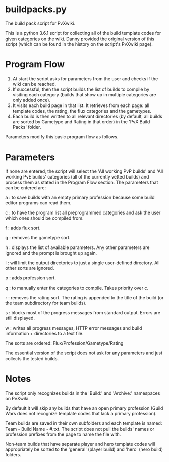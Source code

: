# buildpacks.py
The build pack script for PvXwiki.

This is a python 3.6.1 script for collecting all of the build template codes for given categories on the wiki.
Danny provided the original version of this script (which can be found in the history on the script's PvXwiki page).

# Program Flow
1. At start the script asks for parameters from the user and checks if the wiki can be reached. 
2. If successful, then the script builds the list of builds to compile by visiting each category (builds that show up in multiple categories are only added once).
3. It visits each build page in that list. It retrieves from each page: all template codes, the rating, the flux categories and the gametypes. 
4. Each build is then written to all relevant directories (by default, all builds are sorted by Gametype and Rating in that order) in the 'PvX Build Packs' folder. 

Parameters modify this basic program flow as follows.

# Parameters
If none are entered, the script will select the 'All working PvP builds' and 'All working PvE builds' categories (all of the currently vetted builds) and process them as stated in the Program Flow section. The parameters that can be entered are:

a : to save builds with an empty primary profession because some build editor programs can read them.

c : to have the program list all preprogrammed categories and ask the user which ones should be compiled from.

f : adds flux sort.

g : removes the gametype sort.

h : displays the list of available parameters. Any other parameters are ignored and the prompt is brought up again.

l : will limit the output directories to just a single user-defined directory. All other sorts are ignored.

p : adds profession sort.

q : to manually enter the categories to compile. Takes priority over c.

r : removes the rating sort. The rating is appended to the title of the build (or the team subdirectory for team builds).

s : blocks most of the progress messages from standard output. Errors are still displayed.

w : writes all progress messages, HTTP error messages and build information + directories to a text file.

The sorts are ordered: Flux/Profession/Gametype/Rating

The essential version of the script does not ask for any parameters and just collects the tested builds.

# Notes
The script only recognizes builds in the 'Build:' and 'Archive:' namespaces on PvXwiki.

By default it will skip any builds that have an open primary profession (Guild Wars does not recognize template codes that lack a primary profession).

Team builds are saved in their own subfolders and each template is named: Team - Build Name - #.txt. The script does not pull the builds' names or profession prefixes from the page to name the file with.

Non-team builds that have separate player and hero template codes will appropriately be sorted to the 'general' (player build) and 'hero' (hero build) folders.

